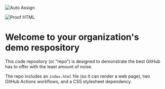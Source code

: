 ![Auto Assign](https://github.com/Yoga-Ashrama-AI/demo-repository/actions/workflows/auto-assign.yml/badge.svg)

![Proof HTML](https://github.com/Yoga-Ashrama-AI/demo-repository/actions/workflows/proof-html.yml/badge.svg)

# Welcome to your organization's demo respository
This code repository (or "repo") is designed to demonstrate the best GitHub has to offer with the least amount of noise.

The repo includes an `index.html` file (so it can render a web page), two GitHub Actions workflows, and a CSS stylesheet dependency.
